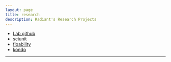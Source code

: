 ```yaml
---
layout: page
title: research
description: Radiant's Research Projects 
---
```


<div class="navbar">
    <div class="navbar-inner">
        <ul class="nav">
            <li><a href="https://github.com/radiant-systems-lab/">Lab github</a></li>
            <li><a href="https://sciunit.github.io"></a>sciunit</li>
            <li><a href="https://floability.github.io">floability</a></li>
            <li><a href="https://kondo.hithub.io">kondo</a></li>
        </ul>
    </div>
</div>

---
